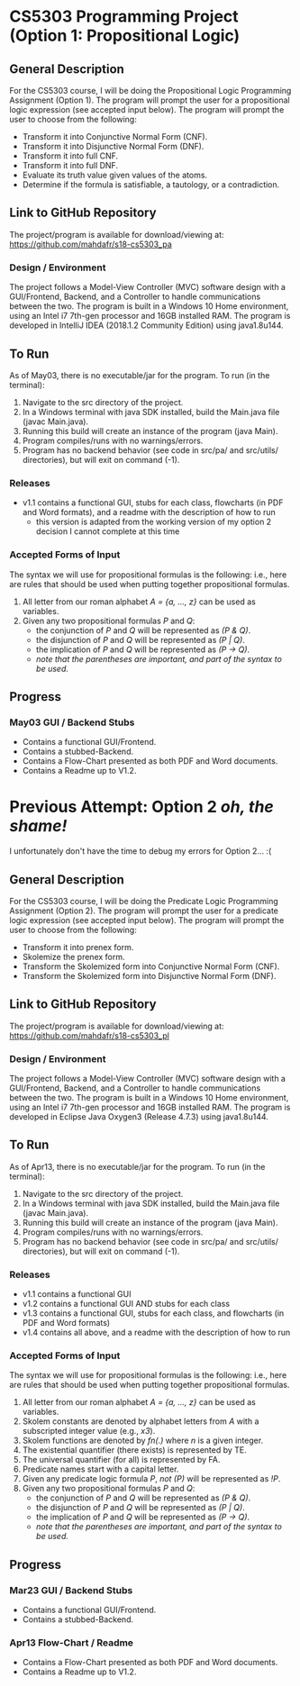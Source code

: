 # CS5303 Programming Project (Option 1: Propositional Logic)

## General Description
For the CS5303 course, I will be doing the Propositional Logic Programming Assignment (Option 1). The program will prompt the user for a propositional logic expression (see accepted input below). The program will prompt the user to choose from the following:
* Transform it into Conjunctive Normal Form (CNF).
* Transform it into Disjunctive Normal Form (DNF).
* Transform it into full CNF.
* Transform it into full DNF.
* Evaluate its truth value given values of the atoms.
* Determine if the formula is satisfiable, a tautology, or a contradiction.

## Link to GitHub Repository
The project/program is available for download/viewing at: https://github.com/mahdafr/s18-cs5303_pa

### Design / Environment
The project follows a Model-View Controller (MVC) software design with a GUI/Frontend, Backend, and a Controller to handle communications between the two. The program is built in a Windows 10 Home environment, using an Intel i7 7th-gen processor and 16GB installed RAM. The program is developed in IntelliJ IDEA (2018.1.2 Community Edition) using java1.8u144.

## To Run
As of May03, there is no executable/jar for the program. To run (in the terminal):
1. Navigate to the src directory of the project.
2. In a Windows terminal with java SDK installed, build the Main.java file (javac Main.java).
3. Running this build will create an instance of the program (java Main).
4. Program compiles/runs with no warnings/errors.
5. Program has no backend behavior (see code in src/pa/ and src/utils/ directories), but will exit on command (-1).

### Releases
* v1.1 contains a functional GUI, stubs for each class, flowcharts (in PDF and Word formats), and a readme with the description of how to run
    * this version is adapted from the working version of my option 2 decision I cannot complete at this time

### Accepted Forms of Input
The syntax we will use for propositional formulas is the following: i.e., here are rules that should be used when putting together propositional formulas.
1. All letter from our roman alphabet _A = {a, ..., z}_ can be used as variables.
2. Given any two propositional formulas _P_ and _Q_:
	* the conjunction of _P_ and _Q_ will be represented as _(P & Q)_.
	* the disjunction of _P_ and _Q_ will be represented as _(P | Q)_.
	* the implication of _P_ and _Q_ will be represented as _(P -> Q)_.
	* _note that the parentheses are important, and part of the syntax to be used._

## Progress
### May03 GUI / Backend Stubs
* Contains a functional GUI/Frontend.
* Contains a stubbed-Backend.
* Contains a Flow-Chart presented as both PDF and Word documents.
* Contains a Readme up to V1.2.

# Previous Attempt: Option 2 _oh, the shame!_
I unfortunately don't have the time to debug my errors for Option 2... :(

## General Description
For the CS5303 course, I will be doing the Predicate Logic Programming Assignment (Option 2). The program will prompt the user for a predicate logic expression (see accepted input below). The program will prompt the user to choose from the following:
* Transform it into prenex form.
* Skolemize the prenex form.
* Transform the Skolemized form into Conjunctive Normal Form (CNF).
* Transform the Skolemized form into Disjunctive Normal Form (DNF).

## Link to GitHub Repository
The project/program is available for download/viewing at: https://github.com/mahdafr/s18-cs5303_pl

### Design / Environment
The project follows a Model-View Controller (MVC) software design with a GUI/Frontend, Backend, and a Controller to handle communications between the two. The program is built in a Windows 10 Home environment, using an Intel i7 7th-gen processor and 16GB installed RAM. The program is developed in Eclipse Java Oxygen3 (Release 4.7.3) using java1.8u144.

## To Run
As of Apr13, there is no executable/jar for the program. To run (in the terminal):
1. Navigate to the src directory of the project.
2. In a Windows terminal with java SDK installed, build the Main.java file (javac Main.java).
3. Running this build will create an instance of the program (java Main).
4. Program compiles/runs with no warnings/errors.
5. Program has no backend behavior (see code in src/pa/ and src/utils/ directories), but will exit on command (-1).

### Releases
* v1.1 contains a functional GUI
* v1.2 contains a functional GUI AND stubs for each class
* v1.3 contains a functional GUI, stubs for each class, and flowcharts (in PDF and Word formats)
* v1.4 contains all above, and a readme with the description of how to run

### Accepted Forms of Input
The syntax we will use for propositional formulas is the following: i.e., here are rules that should be used when putting together propositional formulas.
1. All letter from our roman alphabet _A = {a, ..., z}_ can be used as variables.
2. Skolem constants are denoted by alphabet letters from _A_ with a subscripted integer value (e.g., _x3_).
3. Skolem functions are denoted by _fn(.)_ where _n_ is a given integer.
4. The existential quantifier (there exists) is represented by TE.
5. The universal quantifier (for all) is represented by FA.
6. Predicate names start with a capital letter.
7. Given any predicate logic formula _P_, _not (P)_ will be represented as _!P_.
8. Given any two propositional formulas _P_ and _Q_:
	* the conjunction of _P_ and _Q_ will be represented as _(P & Q)_.
	* the disjunction of _P_ and _Q_ will be represented as _(P | Q)_.
	* the implication of _P_ and _Q_ will be represented as _(P -> Q)_.
	* _note that the parentheses are important, and part of the syntax to be used._

## Progress
### Mar23 GUI / Backend Stubs
* Contains a functional GUI/Frontend.
* Contains a stubbed-Backend.
### Apr13 Flow-Chart / Readme
* Contains a Flow-Chart presented as both PDF and Word documents.
* Contains a Readme up to V1.2.